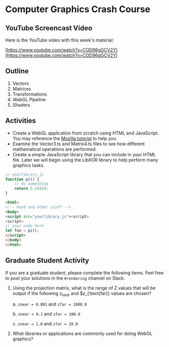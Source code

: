 # Computer Graphics Crash Course

## YouTube Screencast Video

Here is the YouTube video with this week's material:

[https://www.youtube.com/watch?v=COD96gGCV2Y](https://www.youtube.com/watch?v=COD96gGCV2Y)

## Outline

1. Vectors
2. Matrices
3. Transformations
4. WebGL Pipeline
5. Shaders

## Activities

- Create a WebGL application from scratch using HTML and JavaScript. You may reference the [Mozilla tutorial](https://developer.mozilla.org/en-US/docs/Web/API/WebGL_API/Tutorial) to help you.
- Examine the Vector3.ts and Matrix4.ts files to see how different mathematical operations are performed.
- Create a simple JavaScript library that you can include in your HTML file. Later we will begin using the LibXOR library to help perform many graphics tasks.

```javascript
// yourlibrary.js
function pi() {
    // do something
    return 3.14159;
}
```

```html
<html>
<!-- head and other stuff -->
<body>
<script src="yourlibrary.js"><script>
<script>
// your code here
let foo = pi();
</script>
</body>
</html>
```

## Graduate Student Activity

If you are a graduate student, please complete the following items. Feel free to post your solutions in the `#rendering` channel on Slack.

1. Using the projection matrix, what is the range of Z values that will be output if the following $z_{\text{near}}$ and $z_{\text{far}} values are chosen?

   a. `znear = 0.001` and `zfar = 1000.0`

   b. `znear = 0.1` and `zfar = 100.0`

   c. `znear = 1.0` and `zfar = 10.0`

2. What libraries or applications are commonly used for doing WebGL graphics?